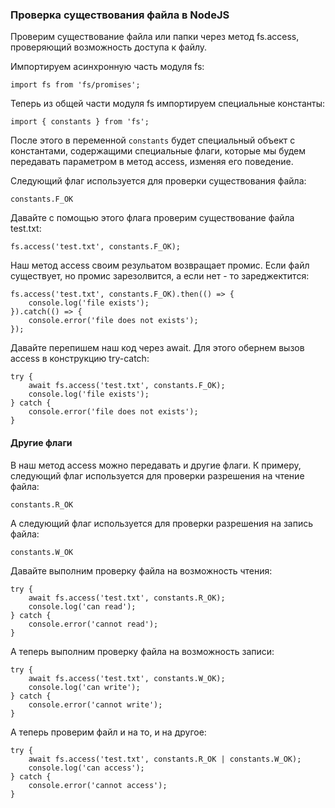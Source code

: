### Проверка существования файла в NodeJS

Проверим существование файла или папки через метод fs.access, проверяющий возможность доступа к файлу.

Импортируем асинхронную часть модуля fs:

``import fs from 'fs/promises';``

Теперь из общей части модуля fs импортируем специальные константы:

``import { constants } from 'fs';``

После этого в переменной ``constants`` будет специальный объект с константами, содержащими специальные флаги, которые мы будем передавать параметром в метод access, изменяя его поведение.

Следующий флаг используется для проверки существования файла:

``constants.F_OK``

Давайте с помощью этого флага проверим существование файла test.txt:

``fs.access('test.txt', constants.F_OK);``

Наш метод access своим резульатом возвращает промис. Если файл существует, но промис зарезолвится, а если нет - то зареджектится:

```
fs.access('test.txt', constants.F_OK).then(() => {
	console.log('file exists');
}).catch(() => {
	console.error('file does not exists');
});
```

Давайте перепишем наш код через await. Для этого обернем вызов access в конструкцию try-catch:

```
try {
	await fs.access('test.txt', constants.F_OK);
	console.log('file exists');
} catch {
	console.error('file does not exists');
}
```

#### Другие флаги
В наш метод access можно передавать и другие флаги. К примеру, следующий флаг используется для проверки разрешения на чтение файла:

``constants.R_OK``

А следующий флаг используется для проверки разрешения на запись файла:

``constants.W_OK``

Давайте выполним проверку файла на возможность чтения:

```
try {
	await fs.access('test.txt', constants.R_OK);
	console.log('can read');
} catch {
	console.error('cannot read');
}
```

А теперь выполним проверку файла на возможность записи:

```
try {
	await fs.access('test.txt', constants.W_OK);
	console.log('can write');
} catch {
	console.error('cannot write');
}
```

А теперь проверим файл и на то, и на другое:

```
try {
	await fs.access('test.txt', constants.R_OK | constants.W_OK);
	console.log('can access');
} catch {
	console.error('cannot access');
}
```
